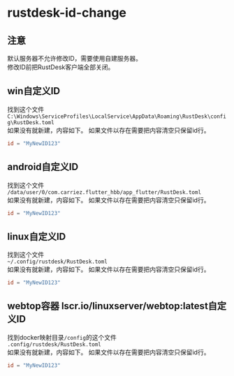 # rustdesk-id-change

## 注意

默认服务器不允许修改ID，需要使用自建服务器。<br>
修改ID前把RustDesk客户端全部关闭。<br>

## win自定义ID

找到这个文件<br>
`C:\Windows\ServiceProfiles\LocalService\AppData\Roaming\RustDesk\config\RustDesk.toml`<br>
如果没有就新建，内容如下。 如果文件以存在需要把内容清空只保留id行。<br>

```toml
id = "MyNewID123"
```

## android自定义ID

找到这个文件<br>
`/data/user/0/com.carriez.flutter_hbb/app_flutter/RustDesk.toml`<br>
如果没有就新建，内容如下。 如果文件以存在需要把内容清空只保留id行。<br>

```toml
id = "MyNewID123"
```

## linux自定义ID

找到这个文件<br>
`~/.config/rustdesk/RustDesk.toml`<br>
如果没有就新建，内容如下。 如果文件以存在需要把内容清空只保留id行。<br>

```toml
id = "MyNewID123"
```

## webtop容器 lscr.io/linuxserver/webtop:latest自定义ID
找到docker映射目录`/config`的这个文件<br>
`.config/rustdesk/RustDesk.toml`<br>
如果没有就新建，内容如下。 如果文件以存在需要把内容清空只保留id行。<br>

```toml
id = "MyNewID123"
```
